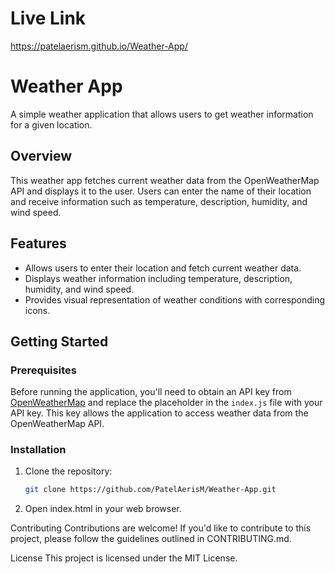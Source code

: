 # Live Link

https://patelaerism.github.io/Weather-App/

# Weather App

A simple weather application that allows users to get weather information for a given location.

## Overview

This weather app fetches current weather data from the OpenWeatherMap API and displays it to the user. Users can enter the name of their location and receive information such as temperature, description, humidity, and wind speed.

## Features

- Allows users to enter their location and fetch current weather data.
- Displays weather information including temperature, description, humidity, and wind speed.
- Provides visual representation of weather conditions with corresponding icons.

## Getting Started

### Prerequisites

Before running the application, you'll need to obtain an API key from [OpenWeatherMap](https://home.openweathermap.org/) and replace the placeholder in the `index.js` file with your API key. This key allows the application to access weather data from the OpenWeatherMap API.

### Installation

1. Clone the repository:
   ```sh
   git clone https://github.com/PatelAerisM/Weather-App.git

2. Open index.html in your web browser.


Contributing
Contributions are welcome! If you'd like to contribute to this project, please follow the guidelines outlined in CONTRIBUTING.md.

License
This project is licensed under the MIT License.

